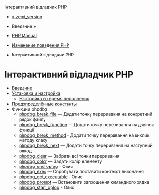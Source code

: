 Інтерактивний відладчик PHP

-   [« zend\_version](function.zend-version.html)
    
-   [Введение »](intro.phpdbg.html)
    
-   [PHP Manual](index.html)
    
-   [Изменение поведения PHP](refs.basic.php.html)
    
-   Інтерактивний відладчик PHP
    

# Інтерактивний відладчик PHP

-   [Введение](intro.phpdbg.html)
-   [Установка и настройка](phpdbg.setup.html)
    -   [Настройка во время выполнения](phpdbg.configuration.html)
-   [Предопределённые константы](phpdbg.constants.html)
-   [Функции phpdbg](ref.phpdbg.html)
    -   [phpdbg\_break\_file](function.phpdbg-break-file.html) — Додати точку переривання на конкретний рядок файлу
    -   [phpdbg\_break\_function](function.phpdbg-break-function.html) — Додати точку переривання на дзвінок функції
    -   [phpdbg\_break\_method](function.phpdbg-break-method.html) - Додати точку переривання на виклик методу класу
    -   [phpdbg\_break\_next](function.phpdbg-break-next.html) — Додати точку переривання на наступний опкод
    -   [phpdbg\_clear](function.phpdbg-clear.html) — Забрати всі точки переривання
    -   [phpdbg\_color](function.phpdbg-color.html) — Задати колір елементу
    -   [phpdbg\_end\_oplog](function.phpdbg-end-oplog.html) - Опис
    -   [phpdbg\_exec](function.phpdbg-exec.html) — Спробувати поставити контекст виконання
    -   [phpdbg\_get\_executable](function.phpdbg-get-executable.html) - Опис
    -   [phpdbg\_prompt](function.phpdbg-prompt.html) — Встановити запрошення командного рядка
    -   [phpdbg\_start\_oplog](function.phpdbg-start-oplog.html) - Опис
